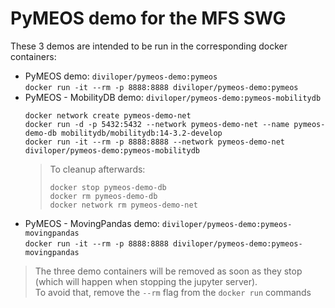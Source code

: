 # PyMEOS demo for the MFS SWG

These 3 demos are intended to be run in the corresponding docker containers:
- PyMEOS demo: `diviloper/pymeos-demo:pymeos`  
  `docker run -it --rm -p 8888:8888 diviloper/pymeos-demo:pymeos`
- PyMEOS - MobilityDB demo: `diviloper/pymeos-demo:pymeos-mobilitydb`  
  ```shell
  docker network create pymeos-demo-net
  docker run -d -p 5432:5432 --network pymeos-demo-net --name pymeos-demo-db mobilitydb/mobilitydb:14-3.2-develop
  docker run -it --rm -p 8888:8888 --network pymeos-demo-net diviloper/pymeos-demo:pymeos-mobilitydb 
  ```
  >To cleanup afterwards:
  >```shell
  >docker stop pymeos-demo-db
  >docker rm pymeos-demo-db
  >docker network rm pymeos-demo-net
  >``` 
- PyMEOS - MovingPandas demo: `diviloper/pymeos-demo:pymeos-movingpandas`  
  `docker run -it --rm -p 8888:8888 diviloper/pymeos-demo:pymeos-movingpandas`

> The three demo containers will be removed as soon as they stop (which will happen when stopping the jupyter server).  
> To avoid that, remove the `--rm` flag from the `docker run` commands